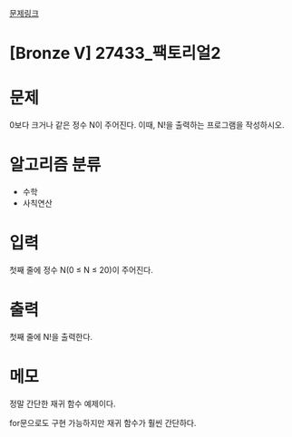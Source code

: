 [문제링크](https://www.acmicpc.net/problem/27433)

# [Bronze V] 27433_팩토리얼2

# 문제
0보다 크거나 같은 정수 N이 주어진다. 이때, N!을 출력하는 프로그램을 작성하시오.

# 알고리즘 분류
+ 수학
+ 사칙연산

# 입력
첫째 줄에 정수 N(0 ≤ N ≤ 20)이 주어진다.

# 출력
첫째 줄에 N!을 출력한다.

# 메모
정말 간단한 재귀 함수 예제이다. 

for문으로도 구현 가능하지만 재귀 함수가 훨씬 간단하다.
